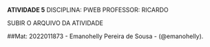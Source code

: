 **ATIVIDADE 5**
DISCIPLINA: PWEB
PROFESSOR: RICARDO

SUBIR O ARQUIVO DA ATIVIDADE

##Mat: 2022011873 - Emanohelly Pereira de Sousa - (@emanohelly).
